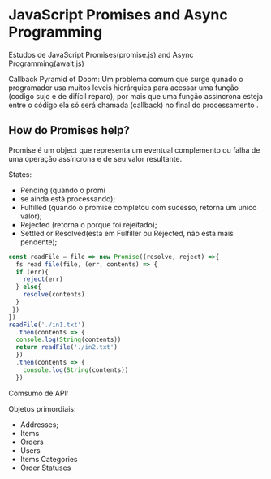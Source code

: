# JavaScript Promises and Async Programming

Estudos de JavaScript Promises(promise.js) and Async Programming(await.js)


Callback Pyramid of Doom: Um problema comum que surge qunado o programador usa muitos leveis hierárquica para acessar uma função (codigo sujo e de difícil reparo), por mais que uma função  assíncrona  esteja entre o código ela só será  chamada (callback) no final do processamento .


## How do Promises help?

Promise é um object que representa um eventual complemento ou falha de uma operação  assíncrona  e de seu valor resultante.

States:

- Pending (quando o promi
- se ainda está processando);
- Fulfilled (quando o promise completou com sucesso, retorna um unico valor);
- Rejected (retorna o porque foi rejeitado);
- Settled or Resolved(esta em Fulfiller ou Rejected, não esta mais pendente);

```JavaScript 
const readFile = file => new Promise((resolve, reject) =>{
  fs read file(file, (err, contents) => {
  if (err){
    reject(err)
  } else{
    resolve(contents)
  }
 })
})
readFile('./in1.txt')
  .then(contents => {
  console.log(String(contents))
  return readFile('./in2.txt')
  })
  .then(contents => {
    console.log(String(contents))
  })
```
Comsumo de API:

Objetos primordiais:
- Addresses;
- Items 
- Orders 
- Users 
- Items Categories 
- Order Statuses
























